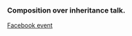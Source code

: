 ### Composition over inheritance talk.

[Facebook event](https://www.facebook.com/events/500012677022913/)